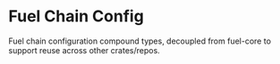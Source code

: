 # Fuel Chain Config

Fuel chain configuration compound types, decoupled from fuel-core to support reuse across other crates/repos.
